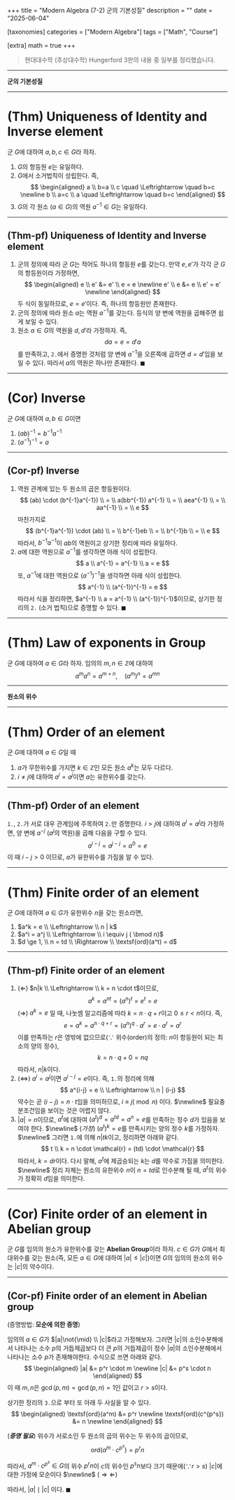 +++
title = "Modern Algebra (7-2) 군의 기본성질"
description = ""
date = "2025-06-04"

[taxonomies]
categories = ["Modern Algebra"]
tags = ["Math", "Course"]

[extra]
math = true
+++

> 현대대수학 (추상대수학) Hungerford 3판의 내용 중 일부를 정리했습니다.

---

**군의 기본성질**

---


# (<txtred>Thm</txtred>) Uniqueness of Identity and Inverse element
군 $G$에 대하여 $a, b ,c \in G$라 하자.

1. $G$의 항등원 $e$는 유일하다.
2. $G$에서 소거법칙이 성립한다. 즉,
$$
\begin{aligned}
a \\ b=a \\ c \quad \Leftrightarrow \quad b=c \newline 
b \\ a=c \\ a \quad \Leftrightarrow \quad b=c
\end{aligned}
$$
3. $G$의 각 원소 ($a \in G$)의 역원 $a^{-1} \in G$는 유일하다.

---

## (<txtblu>Thm-pf</txtblu>) Uniqueness of Identity and Inverse element
1. 군의 정의에 따라 군 $G$는 적어도 하나의 항등원 $e$를 갖는다.
만약 $e, e'$가 각각 군 $G$의 항등원이라 가정하면,
$$
\begin{aligned}
e \\ e' &= e' \\ e = e \newline 
e' \\ e &= e \\ e' = e' \newline 
\end{aligned}
$$
두 식이 동일하므로, $e = e'$이다. 즉, 하나의 항등원만 존재한다.
2. 군의 정의에 따라 원소 $a$는 역원 $a^{-1}$를 갖는다.
등식의 양 변에 역원을 곱해주면 쉽게 보일 수 있다.
3. 원소 $a \in G$의 역원을 $d, d'$라 가정하자. 즉,
$$
da = e = d'a
$$
를 만족하고, `2.`에서 증명한 것처럼 양 변에 $a^{-1}$을 오른쪽에 곱하면 $d=d'$임을 보일 수 있다.
따라서 $a$의 역원은 하나만 존재한다. $\blacksquare$

---

# (<txtylw>Cor</txtylw>) Inverse
군 $G$에 대하여 $a, b \in G$이면
1. $(ab)^{-1} = b^{-1}a^{-1}$
2. $(a^{-1})^{-1} = a$

---

## (<txtblu>Cor-pf</txtblu>) Inverse
1. 역원 관계에 있는 두 원소의 곱은 항등원이다.
$$
(ab) \cdot (b^{-1}a^{-1}) \\ = \\ a(bb^{-1}) a^{-1} \\ = \\ aea^{-1} \\ = \\ aa^{-1} \\ = \\ e
$$
마찬가지로
$$
(b^{-1}a^{-1}) \cdot (ab)  \\ = \\ b^{-1}eb \\ = \\ b^{-1}b \\ = \\ e
$$
따라서, $b^{-1}a^{-1}$이 $ab$의 역원이고 상기한 정리에 따라 <txtred>유일</txtred>하다.
2. $a$에 대한 역원으로 $a^{-1}$를 생각하면 아래 식이 성립한다.
$$
a \\ a^{-1} = a^{-1} \\ a = e
$$
또, $a^{-1}$에 대한 역원으로 $(a^{-1})^{-1}$을 생각하면 아래 식이 성립한다.
$$
a^{-1} \\ (a^{-1})^{-1} = e
$$
따라서 식을 정리하면, $a^{-1} \\ a = a^{-1} \\ (a^{-1})^{-1}$이므로, 상기한 정리의 `2.` (소거 법칙)으로 증명할 수 있다.
$\blacksquare$
---

# (<txtred>Thm</txtred>) Law of exponents in Group
군 $G$에 대하여 $a \in G$라 하자. 임의의 $m, n \in \mathbb{Z}$에 대하여
$$
a^m a^n = a^{m+n}, \quad (a^m)^n = a^{mn}
$$

---

**원소의 위수**

---

# (<txtred>Thm</txtred>) Order of an element
군 $G$에 대하여 $a \in G$일 때
1. $a$가 무한위수를 가지면 $k \in \mathbb{Z}$인 모든 원소 $a^k$는 모두 다르다. 
2. $i \neq j$에 대하여 $a^i = a^j$이면 $a$는 유한위수를 갖는다.

---

## (<txtblu>Thm-pf</txtblu>) Order of an element
`1.`, `2.`가 서로 대우 관계임에 주목하여 `2.`만 증명한다.
$i > j$에 대하여 $a^i = a^j$라 가정하면, 양 변에 $a^{-j}$ ($a^j$의 역원)을 곱해 다음을 구할 수 있다.
$$
a^{i-j} = a^{j-j} = a^0 = e
$$
이 때 $i - j > 0$ 이므로, $a$가 유한위수를 가짐을 알 수 있다.

---

# (<txtred>Thm</txtred>) Finite order of an element
군 $G$에 대하여 $a \in G$가 유한위수 $n$을 갖는 원소라면,
1. $a^k = e   \\ \Leftrightarrow \\ n | k$
2. $a^i = a^j \\ \Leftrightarrow \\ i \equiv j ( \bmod n)$
3. $d \ge 1, \\ n = td \\ \Rightarrow \\ \textsf{ord}(a^t) = d$

---

## (<txtblu>Thm-pf</txtblu>) Finite order of an element
1. (<txtylw>$\Leftarrow$</txtylw>) $n|k \\ \Leftrightarrow \\ k = n \cdot t$이므로,
$$
a^k = a^{nt} = (a^n)^t = e^t = e
$$
(<txtylw>$\Rightarrow$</txtylw>) $a^k = e$ 일 때, 나눗셈 알고리즘에 따라 $k = n\cdot q + r$이고 $0 \le r < n$이다. 즉,
$$
e = a^k = a^{n \cdot q + r} = (a^n)^q \cdot a^r = e \cdot a^r = a^r
$$
이를 만족하는 $r$은 <txtylw>영</txtylw>밖에 없으므로($\because$ 위수(order)의 정의: $n$이 항등원이 되는 최소의 양의 정수),
$$
k = n\cdot q + 0 = nq
$$
따라서, $n | k$이다.
2. (<txtylw>$\Leftrightarrow$</txtylw>) $a^i = a^j$이면 $a^{i-j} = e$이다. 즉, `1.`의 정리에 의해
$$
a^{i-j} = e \\ \Leftrightarrow \\ n | (i-j)
$$
약수는 곧 $(i-j) = n \cdot t$임을 의미하므로, $i \equiv j (\bmod n)$ 이다. $\newline$
필요충분조건임을 보이는 것은 어렵지 않다.
3. $|a| = n$이므로, $a^t$에 대하여 $(a^t)^d = a^{td} = a^n = e$를 만족하는 정수 $d$가 있음을 보여야 한다.  $\newline$
(<txtylw>*가정*</txtylw>) $(a^t)^k = e$를 만족시키는 양의 정수 $k$를 가정하자. $\newline$
그러면 `1.`에 의해 $n | tk$이고, 정리하면 아래와 같다.
$$
t \\ k = n \cdot \mathcal{r} = (td) \cdot \mathcal{r}
$$
따라서, $k=dr$이다. 다시 말해, $a^t$에 제곱승되는 $k$는 $d$를 약수로 가짐을 의미한다. $\newline$
정리 자체는 원소의 유한위수 $n$이 $n = td$로 인수분해 될 때, $a^t$의 위수가 정확히 $d$임을 의미한다.

---

# (<txtylw>Cor</txtylw>) Finite order of an element in Abelian group
군 $G$를 임의의 원소가 유한위수를 갖는 <txtred>**Abelian Group**</txtred>이라 하자.
$c \in G$가 $G$에서 <txtgrn>최대위수</txtgrn>를 갖는 원소(즉, 모든 $a \in G$에 대하여 $|a| \le |c|$)이면 $G$의 임의의 원소의 위수는 $|c|$의 약수이다.

---

## (<txtblu>Cor-pf</txtblu>) Finite order of an element in Abelian group
(증명방법: <txtylw>**모순에 의한 증명**</txtylw>)

임의의 $a \in G$가 $|a|\not{\mid} \\ |c|$라고 가정해보자.
그러면 $|c|$의 소인수분해에서 나타나는 소수 $p$의 거듭제곱보다 더 큰 $p$의 거듭제곱이 정수 $|a|$의 소인수분해에서 나타나는 소수 $p$가 존재해야한다.
수식으로 쓰면 아래와 같다.
$$
\begin{aligned}
|a| &= p^r \cdot m \newline
|c| &= p^s \cdot n
\end{aligned}
$$
이 때 $m, n$은 $\gcd(p, m) = \gcd(p, n) = 1$인 값이고 $r > s$이다.

상기한 정리의 `3.`으로 부터 또 아래 두 사실을 알 수 있다.
$$
\begin{aligned}
\textsf{ord}(a^m)     &= p^r \newline
\textsf{ord}(c^{p^s}) &= n \newline
\end{aligned}
$$

(<txtylw>***증명 필요***</txtylw>) 위수가 서로소인 두 원소의 곱의 위수는 두 위수의 곱이므로,
$$
\textsf{ord}(a^m \cdot c^{p^s}) = p^r n
$$

따라서, $a^m \cdot c^{p^s} \in G$의 위수 <txtgrn>$p^r n$</txtgrn>이 $c$의 위수인 <txtblu>$p^s n$</txtblu>보다 크기 때문에($\because r > s$) $|c|$에 대한 가정에 모순이다 $\newline$ 
(<txtred>$\Rightarrow \Leftarrow$</txtred>)

따라서, $|a| \mid |c|$ 이다. $\blacksquare$
